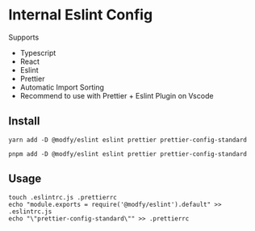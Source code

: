 # Internal Eslint Config

Supports
- Typescript
- React
- Eslint
- Prettier
- Automatic Import Sorting
- Recommend to use with Prettier + Eslint Plugin on Vscode


## Install

```
yarn add -D @modfy/eslint eslint prettier prettier-config-standard

pnpm add -D @modfy/eslint eslint prettier prettier-config-standard
```


## Usage

```
touch .eslintrc.js .prettierrc
echo "module.exports = require('@modfy/eslint').default" >> .eslintrc.js
echo "\"prettier-config-standard\"" >> .prettierrc
```

